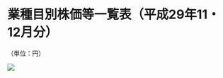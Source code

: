 # 業種目別株価等一覧表（平成29年11・12月分）

（単位：円）

![](https://www.nta.go.jp/tmp/e4d75a25-72f1-4216-a43e-246ba740ec43/images/7e3f7998a3f7721ec6418ad73bc9025955a03da0a6873718966ada074ec4ae97.jpg)